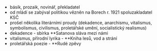 - básík, prozaik, novinář, překladatel
- od mládí se zabýval politikou vězněn na Borech r. 1921 spoluzakladatel KSČ 
- prošel několika literárními proudy (dekadence, anarchismu, vitalismus, symbolismus, civilismus, proletářské umění, socialistický realismus) 
- dekadence - sbírka **Satanova sláva mezi námi 
- vitalismus, přírodní lyrika - **Kniha lesů, vod a strání 
- proletářská poezie - **Rudé zpěvy